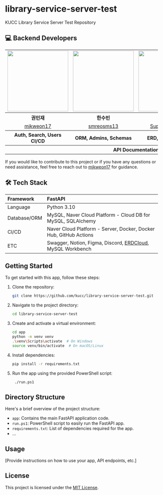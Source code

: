 # library-service-server-test

KUCC Library Service Server Test Repository

## 💻 Backend Developers

<table align="center" style = "table-layout: auto; width: 100%; table-layout: fixed;">
  <tr>
    <td>
       <img width="200" src = "https://avatars.githubusercontent.com/u/75142329?v=4" />
    </td>
    <td>
      <img width="200" src = "https://avatars.githubusercontent.com/u/76930385?v=4"/>
    </td>
        <td>
      <img width="200" src = "https://avatars.githubusercontent.com/u/74053211?v=4"/>
    </td>
        <td>
      <img width="200" src = "https://avatars.githubusercontent.com/u/68099714?v=4"/>
    </td>
  </tr> 
  <tr>
    <th align="center">권민재</th>
    <th align="center">한수빈</th>
    <th align="center">박진권</th>
    <th align="center">안준현</th>
  </tr>
  <tr>
    <td align="center">
      <a href="https://github.com/mjkweon17">mjkweon17</a>
    </td>
    <td align="center">
      <a href="https://github.com/smreosms13">smreosms13</a>
    </td>
        <td align="center">
      <a href="https://github.com/Supernova0417">Supernova0417</a>
    </td>
        <td align="center">
      <a href="https://github.com/DDididingding">DDididingding</a>
    </td>
  </tr>
  <tr>
    <th align="center">Auth, Search, Users CI/CD</th>
    <th align="center">ORM, Admins, Schemas</th>
    <th align="center">ERD, Books, Users</th>
    <th align="center">ERD</th>
  </tr>
  <tr>
    <th align="center" colspan="4">API Documentation</th>
  </tr>
</table>

If you would like to contribute to this project or if you have any questions or need assistance, feel free to reach out to [mjkweon17](https://github.com/mjkweon17) for guidance.

## 🛠 Tech Stack
| Framework | FastAPI |
|:---|:---|
| Language | Python 3.10 |
| Database/ORM | MySQL, Naver Cloud Platform - Cloud DB for MySQL, SQLAlchemy |
| CI/CD | Naver Cloud Platform - Server, Docker, Docker Hub, GitHub Actions |
| ETC | Swagger, Notion, Figma, Discord, [ERDCloud](https://www.erdcloud.com/d/nSaQY4NjMcnwcQ3CM), MySQL Workbench |

## Getting Started

To get started with this app, follow these steps:

1. Clone the repository: 
    ```bash
    git clone https://github.com/kucc/library-service-server-test.git
    ```
2. Navigate to the project directory:
    ```bash
    cd library-service-server-test
    ```
3. Create and activate a virtual environment: 
    ```bash
    cd app
    python -m venv venv
    .\venv\Scripts\activate  # On Windows
    source venv/bin/activate  # On macOS/Linux
    ```
4. Install dependencies: 
    ```bash
    pip install -r requirements.txt
    ```
5. Run the app using the provided PowerShell script:
    ```bash
     ./run.ps1
    ```

## Directory Structure

Here's a brief overview of the project structure:

- `app`: Contains the main FastAPI application code.
- `run.ps1`: PowerShell script to easily run the FastAPI app.
- `requirements.txt`: List of dependencies required for the app.
- ...

## Usage

[Provide instructions on how to use your app, API endpoints, etc.]

## License

This project is licensed under the [MIT License](LICENSE).
